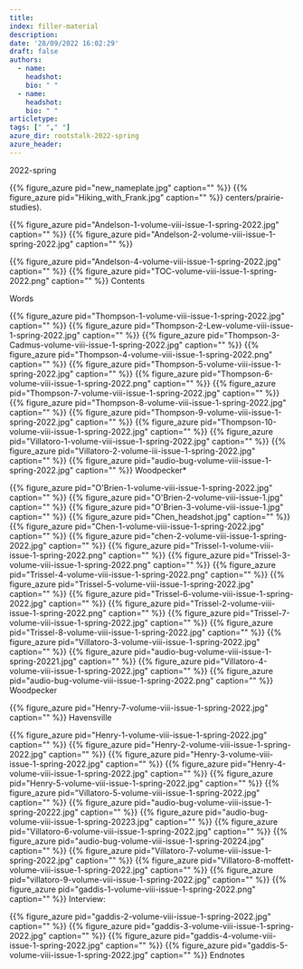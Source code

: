 ```yaml
---
title: 
index: filler-material
description: 
date: '28/09/2022 16:02:29'
draft: false 
authors: 
  - name: 
    headshot: 
    bio: " "
  - name: 
    headshot: 
    bio: " "
articletype: 
tags: [" "," "] 
azure_dir: rootstalk-2022-spring
azure_header: 
---
```


2022-spring

{{% figure_azure pid="new_nameplate.jpg" caption="" %}}
{{% figure_azure pid="Hiking_with_Frank.jpg" caption="" %}}
centers/prairie-studies).

{{% figure_azure pid="Andelson-1-volume-viii-issue-1-spring-2022.jpg" caption="" %}}
{{% figure_azure pid="Andelson-2-volume-viii-issue-1-spring-2022.jpg" caption="" %}}
![]()

{{% figure_azure pid="Andelson-4-volume-viii-issue-1-spring-2022.jpg" caption="" %}}
{{% figure_azure pid="TOC-volume-viii-issue-1-spring-2022.png" caption="" %}}
Contents

Words

{{% figure_azure pid="Thompson-1-volume-viii-issue-1-spring-2022.jpg" caption="" %}}
{{% figure_azure pid="Thompson-2-Lew-volume-viii-issue-1-spring-2022.jpg" caption="" %}}
{{% figure_azure pid="Thompson-3-Cadmus-volume-viii-issue-1-spring-2022.jpg" caption="" %}}
{{% figure_azure pid="Thompson-4-volume-viii-issue-1-spring-2022.png" caption="" %}}
{{% figure_azure pid="Thompson-5-volume-viii-issue-1-spring-2022.jpg" caption="" %}}
{{% figure_azure pid="Thompson-6-volume-viii-issue-1-spring-2022.png" caption="" %}}
{{% figure_azure pid="Thompson-7-volume-viii-issue-1-spring-2022.jpg" caption="" %}}
{{% figure_azure pid="Thompson-8-volume-viii-issue-1-spring-2022.jpg" caption="" %}}
{{% figure_azure pid="Thompson-9-volume-viii-issue-1-spring-2022.jpg" caption="" %}}
{{% figure_azure pid="Thompson-10-volume-viii-issue-1-spring-2022.jpg" caption="" %}}
{{% figure_azure pid="Villatoro-1-volume-viii-issue-1-spring-2022.jpg" caption="" %}}
{{% figure_azure pid="Villatoro-2-volume-iii-issue-1-spring-2022.jpg" caption="" %}}
{{% figure_azure pid="audio-bug-volume-viii-issue-1-spring-2022.jpg" caption="" %}}
Woodpecker\*

{{% figure_azure pid="O'Brien-1-volume-viii-issue-1-spring-2022.jpg" caption="" %}}
{{% figure_azure pid="O'Brien-2-volume-viii-issue-1.jpg" caption="" %}}
{{% figure_azure pid="O'Brien-3-volume-viii-issue-1.jpg" caption="" %}}
{{% figure_azure pid="Chen_headshot.jpg" caption="" %}}
{{% figure_azure pid="Chen-1-volume-viii-issue-1-spring-2022.jpg" caption="" %}}
{{% figure_azure pid="chen-2-volume-viii-issue-1-spring-2022.jpg" caption="" %}}
{{% figure_azure pid="Trissel-1-volume-viii-issue-1-spring-2022.png" caption="" %}}
{{% figure_azure pid="Trissel-3-volume-viii-issue-1-spring-2022.png" caption="" %}}
{{% figure_azure pid="Trissel-4-volume-viii-issue-1-spring-2022.png" caption="" %}}
{{% figure_azure pid="Trissel-5-volume-viii-issue-1-spring-2022.jpg" caption="" %}}
{{% figure_azure pid="Trissel-6-volume-viii-issue-1-spring-2022.jpg" caption="" %}}
{{% figure_azure pid="Trissel-2-volume-viii-issue-1-spring-2022.png" caption="" %}}
{{% figure_azure pid="Trissel-7-volume-viii-issue-1-spring-2022.jpg" caption="" %}}
{{% figure_azure pid="Trissel-8-volume-viii-issue-1-spring-2022.jpg" caption="" %}}
{{% figure_azure pid="Villatoro-3-volume-viii-issue-1-spring-2022.jpg" caption="" %}}
{{% figure_azure pid="audio-bug-volume-viii-issue-1-spring-20221.jpg" caption="" %}}
{{% figure_azure pid="Villatoro-4-volume-viii-issue-1-spring-2022.jpg" caption="" %}}
{{% figure_azure pid="audio-bug-volume-viii-issue-1-spring-2022.png" caption="" %}}
Woodpecker

{{% figure_azure pid="Henry-7-volume-viii-issue-1-spring-2022.jpg" caption="" %}}
Havensville

{{% figure_azure pid="Henry-1-volume-viii-issue-1-spring-2022.jpg" caption="" %}}
{{% figure_azure pid="Henry-2-volume-viii-issue-1-spring-2022.jpg" caption="" %}}
{{% figure_azure pid="Henry-3-volume-viii-issue-1-spring-2022.jpg" caption="" %}}
{{% figure_azure pid="Henry-4-volume-viii-issue-1-spring-2022.jpg" caption="" %}}
{{% figure_azure pid="Henry-5-volume-viii-issue-1-spring-2022.jpg" caption="" %}}
{{% figure_azure pid="Villatoro-5-volume-viii-issue-1-spring-2022.jpg" caption="" %}}
{{% figure_azure pid="audio-bug-volume-viii-issue-1-spring-20222.jpg" caption="" %}}
{{% figure_azure pid="audio-bug-volume-viii-issue-1-spring-20223.jpg" caption="" %}}
{{% figure_azure pid="Villatoro-6-volume-viii-issue-1-spring-2022.jpg" caption="" %}}
{{% figure_azure pid="audio-bug-volume-viii-issue-1-spring-20224.jpg" caption="" %}}
{{% figure_azure pid="Villatoro-7-volume-viii-issue-1-spring-2022.jpg" caption="" %}}
{{% figure_azure pid="Villatoro-8-moffett-volume-viii-issue-1-spring-2022.jpg" caption="" %}}
{{% figure_azure pid="villatoro-9-volume-viii-issue-1-spring-2022.jpg" caption="" %}}
{{% figure_azure pid="gaddis-1-volume-viii-issue-1-spring-2022.png" caption="" %}}
Interview:

{{% figure_azure pid="gaddis-2-volume-viii-issue-1-spring-2022.jpg" caption="" %}}
{{% figure_azure pid="gaddis-3-volume-viii-issue-1-spring-2022.jpg" caption="" %}}
{{% figure_azure pid="gaddis-4-volume-viii-issue-1-spring-2022.jpg" caption="" %}}
{{% figure_azure pid="gaddis-5-volume-viii-issue-1-spring-2022.jpg" caption="" %}}
Endnotes


